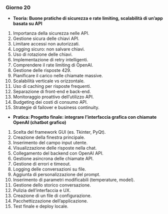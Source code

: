 ### Giorno 20
- **Teoria: Buone pratiche di sicurezza e rate limiting, scalabilità di un’app basata su API**

1. Importanza della sicurezza nelle API.
2. Gestione sicura delle chiavi API.
3. Limitare accessi non autorizzati.
4. Logging sicuro: non salvare chiavi.
5. Uso di rotazione delle chiavi.
6. Implementazione di retry intelligenti.
7. Comprendere il rate limiting di OpenAI.
8. Gestione delle risposte 429.
9. Pianificare il carico nelle chiamate massive.
10. Scalabilità verticale vs orizzontale.
11. Uso di caching per risposte frequenti.
12. Separazione di front-end e back-end.
13. Monitoraggio proattivo dell’utilizzo API.
14. Budgeting dei costi di consumo API.
15. Strategie di failover e business continuity.

- **Pratica: Progetto finale: integrare l’interfaccia grafica con chiamate OpenAI (chatbot grafico)**

1. Scelta del framework GUI (es. Tkinter, PyQt).
2. Creazione della finestra principale.
3. Inserimento del campo input utente.
4. Visualizzazione delle risposte nella chat.
5. Collegamento del backend con OpenAI API.
6. Gestione asincrona delle chiamate API.
7. Gestione di errori e timeout.
8. Logging delle conversazioni su file.
9. Aggiunta di personalizzazione del prompt.
10. Inserimento di parametri modificabili (temperature, model).
11. Gestione dello storico conversazione.
12. Pulizia dell’interfaccia e UX.
13. Creazione di un file di configurazione.
14. Pacchettizzazione dell’applicazione.
15. Test finale e deploy locale.